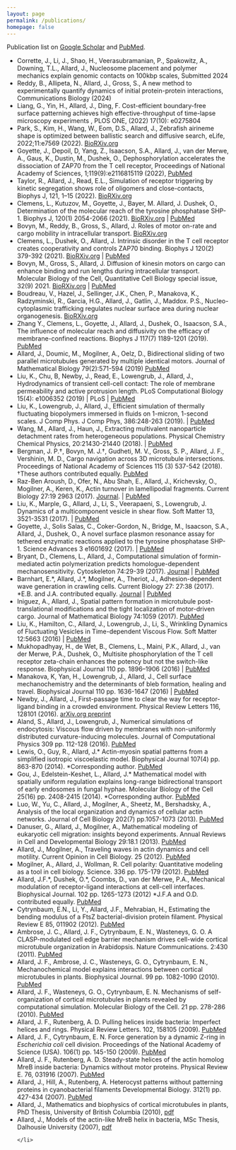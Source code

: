 ```yaml
---
layout: page
permalink: /publications/
homepage: false
---
```


Publication list on <a href="http://scholar.google.com/citations?user=tAXVWbUAAAAJ&amp;hl=en">Google Scholar</a> and <a href="https://www.ncbi.nlm.nih.gov/sites/myncbi/jun.allard.1/bibliography/48587442/public/?sort=date&amp;direction= descending">PubMed</a>.


<ul class="publist">
	<li>
		Corrette, J., Li, J., Shao, H., Veerasubramanian, P., Spakowitz, A., Downing, T.L., Allard, J., 
		<span class="paper-title">Nucleosome placement and polymer mechanics explain genomic contacts on 100kbp scales</span>,
		Submitted 2024
	</li>
	<li>
		Reddy, B., Allipeta, N., Allard, J., Gross, S.,
		<span class="paper-title">A new method to experimentally quantify dynamics of initial protein-protein interactions</span>,
		Communications Biology (2024)
	</li>
	<li>
		Liang, G., Yin, H., Allard, J., Ding, F.
		<span class="paper-title">Cost-efficient boundary-free surface patterning achieves high effective-throughput of time-lapse microscopy experiments </span>,
		PLOS ONE, (2022) 17(10): e0275804
	</li>
	<li>
		Park, S., Kim, H., Wang, W., Eom, D.S., Allard, J., 
		<span class="paper-title">Zebrafish airineme shape is optimized between ballistic search and diffusive search</span>,
		eLife, 2022;11:e7569 (2022). 
		<a href="https://www.biorxiv.org/content/10.1101/2021.10.24.465630v3">BioRXiv.org</a>
	</li>
	<li>
		Goyette, J., Depoil, D, Yang, Z.,  Isaacson, S.A.,  Allard, J., van der Merwe, A.,  Gaus, K.,  Dustin, M., Dushek, O., 
		<span class="paper-title">Dephosphorylation accelerates the dissociation of ZAP70 from the T cell receptor</span>,
		Proceedings of National Academy of Sciences, 1;119(9):e2116815119 (2022),
		<a href="https://pubmed.ncbi.nlm.nih.gov/35197288/">PubMed</a>
	</li>
	<li>
		Taylor, R., Allard, J., Read, E.L., 
		<span class="paper-title">Simulation of receptor triggering by kinetic segregation shows role of oligomers and close-contacts</span>,
		Biophys J, 121, 1–15 (2022). 
		<a href="https://www.biorxiv.org/content/10.1101/2021.09.29.462451v1.abstract">BioRXiv.org</a>
	</li>
	<li>
		Clemens, L., Kutuzov, M., Goyette, J., Bayer, M. Allard, J. Dushek, O., 
		<span class="paper-title">Determination of the molecular reach of the tyrosine phosphatase SHP-1</span>.
		Biophys J, 120(1) 2054-2066 (2021). 
		<a href="https://www.biorxiv.org/content/10.1101/2020.05.21.108662v1">BioRXiv.org</a> | 
		<a href="https://pubmed.ncbi.nlm.nih.gov/33781765/">PubMed</a>
	</li>
		<li>
		Bovyn, M., Reddy, B., Gross, S., Allard, J. 
		<span class="paper-title">Roles of motor on-rate and cargo mobility in intracellular transport</span>.
		<a href="https://biorxiv.org/cgi/content/short/2020.07.13.201434v1">BioRXiv.org</a>
	</li>
	<li>
		Clemens, L., Dushek, O., Allard, J.  
		<span class="paper-title">Intrinsic disorder in the T cell receptor creates cooperativity and controls ZAP70 binding</span>.
		Biophys J 120(2) 379-392 (2021). <a href="https://www.biorxiv.org/content/10.1101/2020.05.21.108662v1">BioRXiv.org</a> | 
		<a href="https://pubmed.ncbi.nlm.nih.gov/33285117/">PubMed</a>
	</li>	 
	<li>
		Bovyn, M., Gross, S., Allard, J.  
		<span class="paper-title">Diffusion of kinesin motors on cargo can enhance binding and run lengths during intracellular transport</span>.
		Molecular Biology of the Cell, Quantitative Cell Biology special issue, 32(9) 2021.
		<a href="https://www.biorxiv.org/content/10.1101/686147v1">BioRXiv.org</a> | 
		<a href="https://pubmed.ncbi.nlm.nih.gov/33439674/">PubMed</a>
	</li>
	<li>
		Boudreau, V., Hazel, J., Sellinger, J.K., Chen, P., Manakova, K., Radzyminski, R., Garcia, H.G., Allard, J., Gatlin, J., Maddox. P.S.,  
		<span class="paper-title">Nucleo-cytoplasmic trafficking regulates nuclear surface area during nuclear organogenesis</span>.
		<a href="https://www.biorxiv.org/content/early/2018/05/18/326140">BioRXiv.org </a>
	</li>
	<li>
		Zhang Y., Clemens, L., Goyette, J., Allard, J., Dushek, O., Isaacson, S.A.,  
		<span class="paper-title">The influence of molecular reach and diffusivity on the efficacy of membrane-confined reactions</span>.
		Biophys J 117(7) 1189-1201 (2019).
		<a href="https://pubmed.ncbi.nlm.nih.gov/31543263/">PubMed</a>
	</li>
	<li>
		Allard, J., Doumic, M., Mogilner, A., Oelz, D.,  
		<span class="paper-title">Bidirectional sliding of two parallel microtubules generated by multiple identical motors</span>.
		Journal of Mathematical Biology 79(2):571-594 (2019) 
		<a href="https://pubmed.ncbi.nlm.nih.gov/31016335/">PubMed</a>
	</li>
	<li>
		Liu, K., Chu, B, Newby, J., Read, E., Lowengrub, J., Allard, J.,  
		<span class="paper-title">Hydrodynamics of transient cell-cell contact: The role of membrane permeability and active protrusion length</span>.
		PLoS Computational Biology 15(4): e1006352 (2019) | 
		<a hred="https://journals.plos.org/ploscompbiol/article?id=10.1371/journal.pcbi.1006352">PLoS</a> | <a href="https://pubmed.ncbi.nlm.nih.gov/31022168/">PubMed</a>
	</li>
	<li>
		Liu, K., Lowengrub, J., Allard, J.,  
		<span class="paper-title">Efficient simulation of thermally fluctuating biopolymers immersed in fluids on 1-micron, 1-second scales</span>.
		J Comp Phys. J Comp Phys, 386:248-263 (2019). | 
		<a href="https://pubmed.ncbi.nlm.nih.gov/31787778/">PubMed</a>
	</li>
	<li>
		Wang, M., Allard, J., Haun, J.,  
		<span class="paper-title">Extracting multivalent nanoparticle detachment rates from heterogeneous populations</span>.
		Physical Chemistry Chemical Physics, 20:21430-21440 (2018). | 
		<a href="https://pubmed.ncbi.nlm.nih.gov/30087954/">PubMed</a>
	</li>
	<li>
		Bergman, J. P.†, Bovyn, M. J.†, Gudheti, M. V., Gross, S. P., Allard, J. F., Vershinin, M. D.,  
		<span class="paper-title">Cargo navigation across 3D microtubule intersections</span>.
		Proceedings of National Academy of Sciences 115 (3) 537-542 (2018). †These authors contributed equally. 
		<a href="https://pubmed.ncbi.nlm.nih.gov/29295928/">PubMed</a>
	</li>
	<li>
		Raz-Ben Aroush, D., Ofer, N., Abu Shah, E., Allard, J., Krichevsky, O., Mogilner, A., Keren, K.,  
		<span class="paper-title">Actin turnover in lamellipodial fragments</span>.
		Current Biology 27:19 2963 (2017). 
		<a href="http://www.cell.com/current-biology/comments/S0960-9822(17)31106-5">Journal</a>. | 
		<a href="https://pubmed.ncbi.nlm.nih.gov/28966086/">PubMed</a>
	</li>
	<li>
		Liu, K., Marple, G., Allard, J., Li, S., Veerapaeni, S., Lowengrub, J.  
		<span class="paper-title">Dynamics of a multicomponent vesicle in shear flow</span>.
		Soft Matter 13, 3521-3531 (2017). | 
		<a href="https://pubmed.ncbi.nlm.nih.gov/28440378/">PubMed</a>
	</li>
	<li>
		Goyette, J., Solis Salas, C., Coker-Gordon, N., Bridge, M., Isaacson, S.A., Allard, J., Dushek, O.,  
		<span class="paper-title">A novel surface plasmon resonance assay for tethered enzymatic reactions applied to the tyrosine phosphatase SHP-1</span>.
		Science Advances 3 e1601692 (2017). | 
		<a href="https://pubmed.ncbi.nlm.nih.gov/28378014/">PubMed</a>
	</li>
	<li>
		Bryant, D., Clemens, L., Allard, J.,  
		<span class="paper-title">Computational simulation of formin-mediated actin polymerization predicts homologue-dependent mechanosensitivity</span>.
		Cytoskeleton 74:29-39 (2017). <a href="http://onlinelibrary.wiley.com/doi/10.1002/cm.21344/abstract">Journal</a> | 
		<a href="https://pubmed.ncbi.nlm.nih.gov/27792274/">PubMed</a>
	</li>
	<li>
		Barnhart, E.*, Allard, J.*, Mogilner, A., Theriot, J.,  
		<span class="paper-title">Adhesion-dependent wave generation in crawling cells</span>.
		Current Biology 27: 27:38 (2017). *E.B. and J.A. contributed equally. <a href="http://www.cell.com/current-biology/abstract/S0960-9822(16)31336-7">Journal</a> | 
		<a href="https://pubmed.ncbi.nlm.nih.gov/27939309/">PubMed</a>
	</li>
	<li>
		Iniguez, A., Allard, J.,  
			<span class="paper-title">Spatial pattern formation in microtubule post-translational modifications and the tight localization of motor-driven cargo</span>. Journal of Mathematical Biology 74:1059 (2017). 
		<a href="https://pubmed.ncbi.nlm.nih.gov/27592217/">PubMed</a>
	</li>
	<li>
		Liu, K., Hamilton, C., Allard, J., Lowengrub, J., Li, S.,  
		<span class="paper-title">Wrinkling Dynamics of Fluctuating Vesicles in Time-dependent Viscous Flow</span>.
		Soft Matter 12:5663 (2016) | 
		<a href="https://pubmed.ncbi.nlm.nih.gov/27136977/">PubMed</a>
	</li>
	<li>
		Mukhopadhyay, H., de Wet, B., Clemens, L., Maini, P.K., Allard, J., van der Merwe, P.A., Dushek, O.,  
		<span class="paper-title">Multisite phosphorylation of the T cell receptor zeta-chain enhances the potency but not the switch-like response</span>.
		Biophysical Journal 110 pp. 1896–1906 (2016) | 
		<a href="https://pubmed.ncbi.nlm.nih.gov/27119648/">PubMed</a>
	</li>
	<li>
		Manakova, K, Yan, H., Lowengrub, J., Allard, J.,  
		<span class="paper-title">Cell surface mechanochemistry and the determinants of bleb formation, healing and travel</span>.
			Biophysical Journal 110 pp. 1636-1647 (2016) | 
		<a href="https://pubmed.ncbi.nlm.nih.gov/27074688/">PubMed</a>
	</li>
	<li>
		Newby, J., Allard, J.,  
		<span class="paper-title">First-passage time to clear the way for receptor-ligand binding in a crowded environment</span>.
		Physical Review Letters 116, 128101 (2016).
		<a href="http://arxiv.org/abs/1603.01846">arXiv.org preprint</a>
	</li>
	<li>
		Aland, S., Allard, J., Lowengrub, J.,  
		<span class="paper-title">Numerical simulations of endocytosis: Viscous flow driven by membranes with non-uniformly distributed curvature-inducing molecules</span>.
		Journal of Computational Physics 309 pp. 112-128 (2016).
		<a href="https://pubmed.ncbi.nlm.nih.gov/26869729/">PubMed</a>
	</li> 
	<li>
		Lewis, O., Guy, R., Allard, J.*  
			<span class="paper-title">Actin-myosin spatial patterns from a simplified isotropic viscoelastic model</span>.
			Biophysical Journal 107(4) pp. 863-870 (2014). *Corresponding author.
			<a href="https://pubmed.ncbi.nlm.nih.gov/25140421/">PubMed</a>
	</li>
	<li>
		Gou, J., Edelstein-Keshet, L., Allard, J.*  
		<span class="paper-title">Mathematical model with spatially uniform regulation explains long-range bidirectional transport of early endosomes in fungal hyphae</span>.
		Molecular Biology of the Cell 25(16) pp. 2408-2415 (2014). *Corresponding author.
		<a href="https://pubmed.ncbi.nlm.nih.gov/24943842/">PubMed</a>
	</li>
	<li>
		Luo, W., Yu, C., Allard, J., Mogilner, A., Sheetz, M., Bershadsky, A.,  
		<span class="paper-title">Analysis of the local organization and dynamics of cellular actin networks</span>.
		Journal of Cell Biology 202(7) pp.1057-1073 (2013).
		<a href="https://pubmed.ncbi.nlm.nih.gov/24081490/">PubMed</a>
	</li> 
	<li>
		Danuser, G., Allard, J., Mogilner, A.,  
		<span class="paper-title">Mathematical modeling of eukaryotic cell migration: insights beyond experiments</span>.
		Annual Reviews in Cell and Developmental Biology 29:18.1 (2013).
		<a href="https://pubmed.ncbi.nlm.nih.gov/23909278/">PubMed</a>
	</li>
	<li>
		Allard, J., Mogilner, A.,  
		<span class="paper-title">Traveling waves in actin dynamics and cell motility</span>.
		Current Opinion in Cell Biology. 25 (2012).
		<a href="https://pubmed.ncbi.nlm.nih.gov/22985541/">PubMed</a>
	</li>
	<li>
			Mogilner, A., Allard, J., Wollman, R.  
		<span class="paper-title">Cell polarity: Quantitative modeling as a tool in cell biology</span>.
		Science. 336 pp. 175-179 (2012). 
		<a href="https://pubmed.ncbi.nlm.nih.gov/22499937/">PubMed</a>
	</li>
	<li>
		Allard, J.F.*, Dushek, O.*, Coombs, D., van der Merwe, P.A.,  
		<span class="paper-title">Mechanical modulation of receptor-ligand interactions at cell-cell interfaces</span>.
		Biophysical Journal. 102 pp. 1265-1273 (2012) *J.F.A and O.D. contributed equally.
		<a href="https://pubmed.ncbi.nlm.nih.gov/22455909/">PubMed</a>
	</li>
	<li>
		Cytrynbaum, E.N., Li, Y., Allard, J.F., Mehrabian, H.,  
		<span class="paper-title">Estimating the bending modulus of a FtsZ bacterial-division protein filament</span>.
		Physical Review E 85, 011902 (2012). 
		<a href="https://pubmed.ncbi.nlm.nih.gov/22400586/">PubMed</a>
	</li>
	<li>
		Ambrose, J. C., Allard, J. F., Cytrynbaum, E. N., Wasteneys, G. O.  
		<span class="paper-title">A CLASP-modulated cell edge barrier mechanism drives cell-wide cortical microtubule organization in Arabidopsis</span>.
		Nature Communications. 2:430 (2011). 
		<a href="https://pubmed.ncbi.nlm.nih.gov/21847104/">PubMed</a>
	</li>
	<li>
		Allard, J. F., Ambrose, J. C., Wasteneys, G. O., Cytrynbaum, E. N.,  
		<span class="paper-title">Mechanochemical model explains interactions between cortical microtubules in plants</span>.
			Biophysical Journal. 99 pp. 1082-1090 (2010). 
		<a href="https://pubmed.ncbi.nlm.nih.gov/2071299/">PubMed</a>
	</li>
	<li>
		Allard, J. F., Wasteneys, G. O., Cytrynbaum, E. N.  
		<span class="paper-title">Mechanisms of self-organization of cortical microtubules in plants revealed by computational simulation</span>.
		Molecular Biology of the Cell. 21 pp. 278-286 (2010). 
		<a href="https://pubmed.ncbi.nlm.nih.gov/19910489/">PubMed</a>
	</li>
	<li>
		Allard, J. F., Rutenberg, A. D.  
		<span class="paper-title">Pulling helices inside bacteria: Imperfect helices and rings</span>.
		Physical Review Letters. 102, 158105 (2009).
		<a href="https://pubmed.ncbi.nlm.nih.gov/19518677/">PubMed</a>
	</li>
	<li>
		Allard, J. F., Cytrynbaum, E. N.  
		<span class="paper-title">Force generation by a dynamic Z-ring in <em>Escherichia coli</em> cell division</span>.
		Proceedings of the National Academy of Science (USA). 106(1) pp. 145-150 (2009). 
		<a href="https://pubmed.ncbi.nlm.nih.gov/19114664/">PubMed</a>
	</li>
	<li>
		Allard, J. F., Rutenberg, A. D.  
		<span class="paper-title">Steady-state helices of the actin homolog MreB inside bacteria: Dynamics without motor proteins</span>.
		Physical Review E. 76, 031916 (2007). <a href="https://pubmed.ncbi.nlm.nih.gov/17930280/">PubMed</a>
	</li>
	<li>
		Allard, J., Hill, A., Rutenberg, A.  
		<span class="paper-title">Heterocyst patterns without patterning proteins in cyanobacterial filaments</span>
		Developmental Biology. 312(1) pp. 427-434 (2007). 
		<a href="https://pubmed.ncbi.nlm.nih.gov/17976569/">PubMed</a>
	</li>
	<li>
		Allard, J.,  
		<span class="paper-title">Mathematics and biophysics of cortical microtubules in plants</span>,
		PhD Thesis, University of British Columbia (2010),
		<a href="{{ site.urlfiles }}allard-thesis-ubc2010.pdf">pdf</a>
	</li>
	<li>
		Allard, J.,  
		<span class="paper-title">Models of the actin-like MreB helix in bacteria</span>,
		MSc Thesis, Dalhousie University (2007), 
		<a href="{{ site.urlfiles }}allard-thesis-dal2007.pdf">pdf</a></div>

	</li>
</ul>
